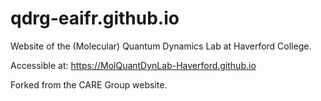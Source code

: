 # qdrg-eaifr.github.io
Website of the (Molecular) Quantum Dynamics Lab at Haverford College.

<!--- Accessible at: <a href="https://qdrg-eaifr.github.io">https://qdrg-eaifr.github.io</a> --->
Accessible at: <a href="https://MolQuantDynLab-Haverford.io">https://MolQuantDynLab-Haverford.github.io</a>

Forked from the CARE Group website.

